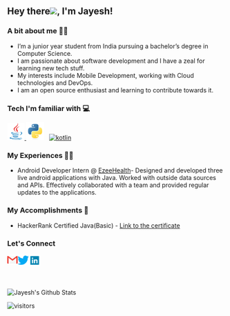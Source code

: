 ## Hey there<img src="https://github.com/TheDudeThatCode/TheDudeThatCode/blob/master/Assets/Hi.gif" width="29px">, I'm Jayesh!


### A bit about me 🙋‍♂️	
- I’m a junior year student from India pursuing a bachelor’s degree in Computer Science. </br>
- I am passionate about software development and I have a zeal for learning new tech stuff. </br>
- My interests include Mobile Development, working with Cloud technologies and DevOps. </br>
- I am an open source enthusiast and learning to contribute towards it. </br>


### Tech I'm familiar with 💻	
<p align="left"> <a href="https://www.java.com" target="_blank"> <img src="https://raw.githubusercontent.com/devicons/devicon/master/icons/java/java-original.svg" alt="java" width="40" height="40"/> </a> <a href="https://www.python.org" target="_blank"> <img src="https://raw.githubusercontent.com/devicons/devicon/master/icons/python/python-original.svg" alt="python" width="41" height="41"/></a> &nbsp; <a href="https://kotlinlang.org" target="_blank"> <img src="https://www.vectorlogo.zone/logos/kotlinlang/kotlinlang-icon.svg" alt="kotlin" width="33" height="33"/> </a> </p>


### My Experiences 👨‍💻	
- Android Developer Intern @ [EzeeHealth](http://ezeehealth.in/)- Designed and developed three live android applications with Java. Worked with outside data sources and APIs. Effectively collaborated with a team and provided regular updates to the applications.


### My Accomplishments 🏅
- HackerRank Certified Java(Basic) - [Link to the certificate](https://www.hackerrank.com/certificates/f12875dd73f0)


### Let's Connect

<a href="mailto:jayesh0200@gmail.com">
  <img align="left" width="24px" src="/Assets/gmail.png" />
</a>
<a href="https://twitter.com/jayeshstwter">
  <img align="left" width="26px" src="/Assets/twitter.png" />
</a>
<a href="https://www.linkedin.com/in/jayesh-srivastava/">
  <img align="left" width="27px" src="/Assets/linkedin (4).png" />
</a>

<br />
<br />
<p>&nbsp;</p>

<img src="https://github-readme-stats.vercel.app/api?username=jayesh-srivastava&theme=algolia&show_icons=true" alt="Jayesh's Github Stats" />
<br />

![visitors](https://visitor-badge.laobi.icu/badge?page_id=jayesh-srivastava.jayesh-srivastava)


